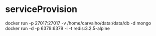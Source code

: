 # serviceProvision
docker run -p  27017:27017 -v /home/carvalho/data:/data/db -d mongo
docker run -d -p 6379:6379 -i -t redis:3.2.5-alpine
